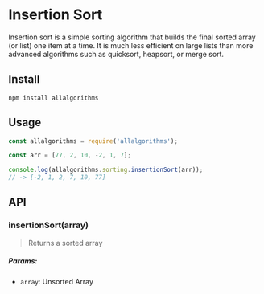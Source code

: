# Insertion Sort

Insertion sort is a simple sorting algorithm that builds the final sorted array (or list) one item at a time. It is much less efficient on large lists than more advanced algorithms such as quicksort, heapsort, or merge sort.

## Install

```
npm install allalgorithms
```

## Usage

```js
const allalgorithms = require('allalgorithms');

const arr = [77, 2, 10, -2, 1, 7];

console.log(allalgorithms.sorting.insertionSort(arr));
// -> [-2, 1, 2, 7, 10, 77]
```

## API

### insertionSort(array)

> Returns a sorted array

##### Params:

- `array`: Unsorted Array
